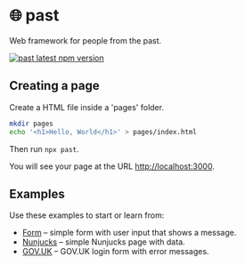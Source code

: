 # 🌐 past

Web framework for people from the past.

[![past latest npm version](https://img.shields.io/npm/v/past.svg)](https://www.npmjs.com/package/past)

## Creating a page

Create a HTML file inside a 'pages' folder.

```bash
mkdir pages
echo '<h1>Hello, World</h1>' > pages/index.html
```

Then run `npx past`.

You will see your page at the URL [http://localhost:3000](http://localhost:3000).

## Examples

Use these examples to start or learn from:

- [Form](./examples/form/) &ndash; simple form with user input that shows a message.
- [Nunjucks](./examples/nunjucks/) &ndash; simple Nunjucks page with data.
- [GOV.UK](./examples/govuk/) &ndash; GOV.UK login form with error messages.
